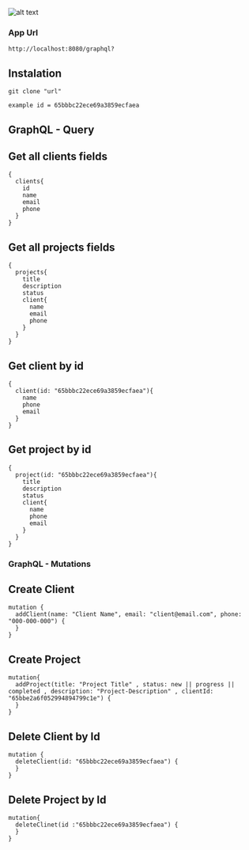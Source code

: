 
![alt text](https://graphql.org/img/og-image.png)


### App Url
```
http://localhost:8080/graphql?
```


## Instalation
```
git clone "url"
```

```
example id = 65bbbc22ece69a3859ecfaea
```

## GraphQL - Query

## Get all clients fields
```
{
  clients{
    id
    name
    email
    phone
  }
}
```


## Get all projects fields
```
{
  projects{
    title
    description
    status
    client{
      name
      email
      phone
    }
  }
}
```



## Get client by id
```
{
  client(id: "65bbbc22ece69a3859ecfaea"){
    name
    phone
    email
  }
}
```


## Get project by id
```
{
  project(id: "65bbbc22ece69a3859ecfaea"){
    title
    description
    status
    client{
      name
      phone
      email
    }
  }
}
```

### GraphQL - Mutations


## Create Client
```
mutation {
  addClient(name: "Client Name", email: "client@email.com", phone: "000-000-000") {
  }
}
```


## Create Project
```
mutation{
  addProject(title: "Project Title" , status: new || progress || completed , description: "Project-Description" , clientId: "65bbe2a6f052994894799c1e") {
  }
}

```



## Delete Client by Id
```
mutation {
  deleteClient(id: "65bbbc22ece69a3859ecfaea") {
  }
}
```


## Delete Project by Id
```
mutation{
  deleteClinet(id :"65bbbc22ece69a3859ecfaea") {
  }
}
```



